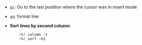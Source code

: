 - ``gi``: Go to the last position where the cursor was in insert mode
- `gq`: format line
- **Sort lines by second column:**

          :%! column -t
          :%! sort -k2
